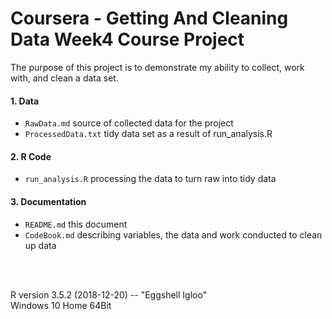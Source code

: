 # Coursera - Getting And Cleaning Data Week4 Course Project
The purpose of this project is to demonstrate my ability to collect, work with, and clean a data set.

#### 1. Data
- `RawData.md` source of collected data for the project
- `ProcessedData.txt` tidy data set as a result of run_analysis.R

#### 2. R Code
- `run_analysis.R` processing the data to turn raw into tidy data

#### 3. Documentation
- `README.md` this document
- `CodeBook.md` describing variables, the data and work conducted to clean up data

<br>
<br>

R version 3.5.2 (2018-12-20) -- "Eggshell Igloo"  <br>
Windows 10 Home 64Bit
